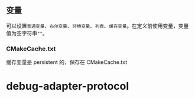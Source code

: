 ## 变量
可以设置`普通变量`、`布尔变量`、`环境变量`、`列表`、`缓存变量`。在定义前使用变量，变量值为空字符串`""`。
### CMakeCache.txt
缓存变量是 persistent 的，保存在 CMakeCache.txt 

# debug-adapter-protocol